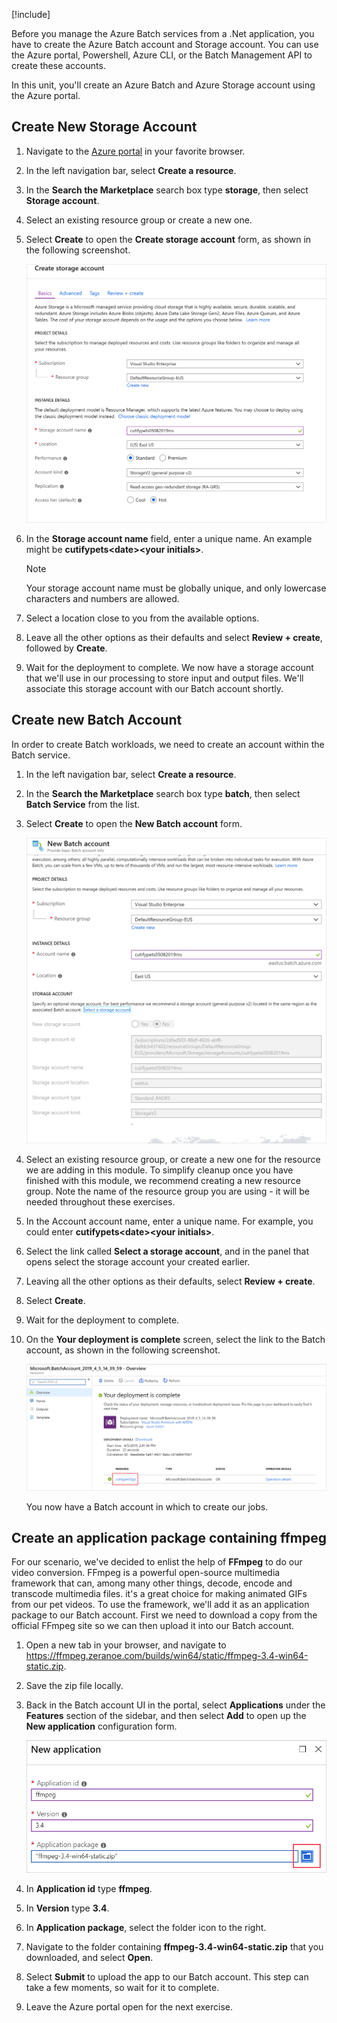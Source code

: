 [!include[](../../../includes/azure-exercise-subscription-prerequisite.md)]

Before you manage the Azure Batch services from a .Net application, you have to create the Azure Batch account and Storage account. You can use the Azure portal, Powershell, Azure CLI, or the Batch Management API to create these accounts.

In this unit, you'll create an Azure Batch and Azure Storage account using the Azure portal.

## Create New Storage Account

1. Navigate to the [Azure portal](https://portal.azure.com/learn.docs.microsoft.com?azure-portal=true) in your favorite browser.

1. In the left navigation bar, select **Create a resource**.

1. In the **Search the Marketplace** search box type **storage**, then select **Storage account**.

1. Select an existing resource group or create a new one.

1. Select **Create** to open the **Create storage account** form, as shown in the following screenshot.

    ![create storage account form open on the Basics tab](../media/3-create-storage-account.png)

1. In the **Storage account name** field, enter a unique name. An example might be **cutifypets\<date\>\<your initials\>**.

    > [!NOTE]
    > Your storage account name must be globally unique, and only lowercase characters and numbers are allowed.

1. Select a location close to you from the available options.

1. Leave all the other options as their defaults and select **Review + create**, followed by **Create**.

1. Wait for the deployment to complete. We now have a storage account that we'll use in our processing to store input and output files. We'll associate this storage account with our Batch account shortly.

## Create new Batch Account

In order to create Batch workloads, we need to create an account within the Batch service.

1. In the left navigation bar, select **Create a resource**.
1. In the **Search the Marketplace** search box type **batch**, then select **Batch Service** from the list.
1. Select **Create** to open the **New Batch account** form.

    ![Portal interface for the "new batch account" form](../media/3-new-batch-service.png)

1. Select an existing resource group, or create a new one for the resource we are adding in this module. To simplify cleanup once you have finished with this module, we recommend creating a new resource group. Note the name of the resource group you are using - it will be needed throughout these exercises. 

1. In the Account account name, enter a unique name. For example, you could enter **cutifypets\<date\>\<your initials\>**.

1. Select the link called **Select a storage account**, and in the panel that opens select the storage account your created earlier.
1. Leaving all the other options as their defaults, select **Review + create**.
1. Select **Create**.
1. Wait for the deployment to complete.
1. On the **Your deployment is complete** screen, select the link to the Batch account, as shown in the following screenshot.

    !["Your deployment is complete" screen with the new Batch account highlighted](../media/3-new-batch-service-created.png)

    You now have a Batch account in which to create our jobs. 

## Create an application package containing ffmpeg

For our scenario, we've decided to enlist the help of **FFmpeg** to do our video conversion. FFmpeg is a powerful open-source multimedia framework that can, among many other things, decode, encode and transcode multimedia files. it's a great choice for making animated GIFs from our pet videos.   To use the framework, we'll add it as an application package to our Batch account. First we need to download a copy from the official FFmpeg site so we can then upload it into our Batch account.

1. Open a new tab in your browser, and navigate to https://ffmpeg.zeranoe.com/builds/win64/static/ffmpeg-3.4-win64-static.zip.

1. Save the zip file locally.

1. Back in the Batch account UI in the portal, select **Applications** under the **Features** section of the sidebar, and then select **Add** to open up the **New application** configuration form.

    !["New application" configuration form](../media/3-add-application-to-batch.png)

1. In **Application id** type **ffmpeg**.
1. In **Version** type **3.4**.
1. In **Application package**, select the folder icon to the right.
1. Navigate to the folder containing **ffmpeg-3.4-win64-static.zip** that you downloaded, and select **Open**.
1. Select **Submit** to upload the app to our Batch account. This step can take a few moments, so wait for it to complete. 
1. Leave the Azure portal open for the next exercise.
